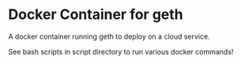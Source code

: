 # Docker Container for geth
A docker container running geth to deploy on a cloud service.

See bash scripts in script directory to run various docker commands!
